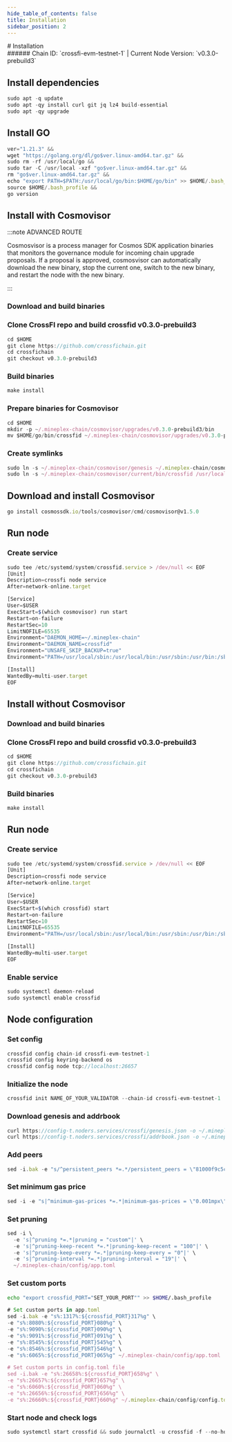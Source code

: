 ```yaml
---
hide_table_of_contents: false
title: Installation
sidebar_position: 2
---
```


<div class="h1-with-icon icon-crossfi">
# Installation
</div>
###### Chain ID: `crossfi-evm-testnet-1` | Current Node Version: `v0.3.0-prebuild3`

## Install dependencies

```js
sudo apt -q update
sudo apt -qy install curl git jq lz4 build-essential
sudo apt -qy upgrade
```

## Install GO
```js
ver="1.21.3" &&
wget "https://golang.org/dl/go$ver.linux-amd64.tar.gz" &&
sudo rm -rf /usr/local/go &&
sudo tar -C /usr/local -xzf "go$ver.linux-amd64.tar.gz" &&
rm "go$ver.linux-amd64.tar.gz" &&
echo "export PATH=$PATH:/usr/local/go/bin:$HOME/go/bin" >> $HOME/.bash_profile &&
source $HOME/.bash_profile &&
go version
```

## Install with Cosmovisor
:::note ADVANCED ROUTE

Cosmosvisor is a process manager for Cosmos SDK application binaries that monitors the governance module for incoming chain upgrade proposals. If a proposal is approved, cosmosvisor can automatically download the new binary, stop the current one, switch to the new binary, and restart the node with the new binary.

:::
### Download and build binaries
### Clone CrossFI repo and build crossfid v0.3.0-prebuild3
```js
cd $HOME
git clone https://github.com/crossfichain.git
cd crossfichain
git checkout v0.3.0-prebuild3
```

### Build binaries
```js
make install
```
### Prepare binaries for Cosmovisor
```js
cd $HOME
mkdir -p ~/.mineplex-chain/cosmovisor/upgrades/v0.3.0-prebuild3/bin
mv $HOME/go/bin/crossfid ~/.mineplex-chain/cosmovisor/upgrades/v0.3.0-prebuild3/bin/
```

### Create symlinks
```js
sudo ln -s ~/.mineplex-chain/cosmovisor/genesis ~/.mineplex-chain/cosmovisor/current -f
sudo ln -s ~/.mineplex-chain/cosmovisor/current/bin/crossfid /usr/local/bin/crossfid -f
```

## Download and install Cosmovisor
```js
go install cosmossdk.io/tools/cosmovisor/cmd/cosmovisor@v1.5.0
```

## Run node
### Create service
```js
sudo tee /etc/systemd/system/crossfid.service > /dev/null << EOF
[Unit]
Description=crossfi node service
After=network-online.target

[Service]
User=$USER
ExecStart=$(which cosmovisor) run start
Restart=on-failure
RestartSec=10
LimitNOFILE=65535
Environment="DAEMON_HOME=~/.mineplex-chain"
Environment="DAEMON_NAME=crossfid"
Environment="UNSAFE_SKIP_BACKUP=true"
Environment="PATH=/usr/local/sbin:/usr/local/bin:/usr/sbin:/usr/bin:/sbin:/bin:/usr/games:/usr/local/games:/snap/bin:~/.mineplex-chain/cosmovisor/current/bin"

[Install]
WantedBy=multi-user.target
EOF
```

## Install without Cosmovisor

### Download and build binaries
### Clone CrossFI repo and build crossfid v0.3.0-prebuild3
```js
cd $HOME
git clone https://github.com/crossfichain.git
cd crossfichain
git checkout v0.3.0-prebuild3
```

### Build binaries
```js
make install
```

## Run node
### Create service
```js
sudo tee /etc/systemd/system/crossfid.service > /dev/null << EOF
[Unit]
Description=crossfi node service
After=network-online.target

[Service]
User=$USER
ExecStart=$(which crossfid) start
Restart=on-failure
RestartSec=10
LimitNOFILE=65535
Environment="PATH=/usr/local/sbin:/usr/local/bin:/usr/sbin:/usr/bin:/sbin:/bin:/usr/games:/usr/local/games:/snap/bin"

[Install]
WantedBy=multi-user.target
EOF
```

### Enable service
```js
sudo systemctl daemon-reload
sudo systemctl enable crossfid
```

## Node configuration
### Set config
```js
crossfid config chain-id crossfi-evm-testnet-1
crossfid config keyring-backend os
crossfid config node tcp://localhost:26657
```

### Initialize the node
```js
crossfid init NAME_OF_YOUR_VALIDATOR --chain-id crossfi-evm-testnet-1
```

### Download genesis and addrbook
```js
curl https://config-t.noders.services/crossfi/genesis.json -o ~/.mineplex-chain/config/genesis.json
curl https://config-t.noders.services/crossfi/addrbook.json -o ~/.mineplex-chain/config/addrbook.json
```
### Add peers
```js
sed -i.bak -e "s/^persistent_peers *=.*/persistent_peers = \"81000f9c5c412477c6ca442e9ead247e6118a515@crossfi-t-rpc.noders.services:12656\"/" ~/.mineplex-chain/config/config.toml
```

### Set minimum gas price
```js
sed -i -e "s|^minimum-gas-prices *=.*|minimum-gas-prices = \"0.001mpx\"|" ~/.mineplex-chain/config/app.toml
```
### Set pruning
```js
sed -i \
  -e 's|^pruning *=.*|pruning = "custom"|' \
  -e 's|^pruning-keep-recent *=.*|pruning-keep-recent = "100"|' \
  -e 's|^pruning-keep-every *=.*|pruning-keep-every = "0"|' \
  -e 's|^pruning-interval *=.*|pruning-interval = "19"|' \
  ~/.mineplex-chain/config/app.toml
```

### Set custom ports

```bash
echo "export crossfid_PORT="SET_YOUR_PORT"" >> $HOME/.bash_profile
```

```js
# Set custom ports in app.toml
sed -i.bak -e "s%:1317%:${crossfid_PORT}317%g" \
-e "s%:8080%:${crossfid_PORT}080%g" \
-e "s%:9090%:${crossfid_PORT}090%g" \
-e "s%:9091%:${crossfid_PORT}091%g" \
-e "s%:8545%:${crossfid_PORT}545%g" \
-e "s%:8546%:${crossfid_PORT}546%g" \
-e "s%:6065%:${crossfid_PORT}065%g" ~/.mineplex-chain/config/app.toml

# Set custom ports in config.toml file
sed -i.bak -e "s%:26658%:${crossfid_PORT}658%g" \
-e "s%:26657%:${crossfid_PORT}657%g" \
-e "s%:6060%:${crossfid_PORT}060%g" \
-e "s%:26656%:${crossfid_PORT}656%g" \
-e "s%:26660%:${crossfid_PORT}660%g" ~/.mineplex-chain/config/config.toml
```

### Start node and check logs
```js
sudo systemctl start crossfid && sudo journalctl -u crossfid -f --no-hostname -o cat
```
